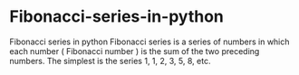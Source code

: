 # Fibonacci-series-in-python
Fibonacci series in python
Fibonacci series is a series of numbers in which each 
number ( Fibonacci number ) is the sum of the two preceding 
numbers. The simplest is the series 1, 1, 2, 3, 5, 8, etc.
